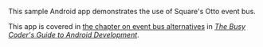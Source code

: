 This sample Android app demonstrates
the use of Square's Otto event bus.

This app is covered in 
[the chapter on event bus alternatives](https://commonsware.com/Android/previews/event-bus-alternatives)
in [*The Busy Coder's Guide to Android Development*](https://commonsware.com/Android/).

